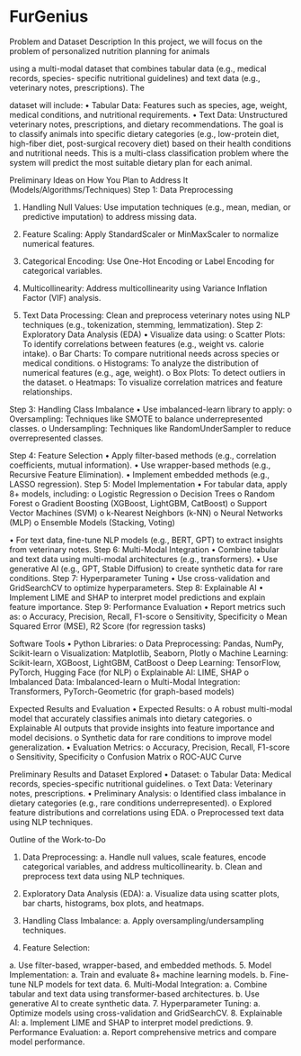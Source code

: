 # FurGenius

Problem and Dataset Description
In this project, we will focus on the problem of personalized nutrition planning for animals

using a multi-modal dataset that combines tabular data (e.g., medical records, species-
specific nutritional guidelines) and text data (e.g., veterinary notes, prescriptions). The

dataset will include:
• Tabular Data: Features such as species, age, weight, medical conditions, and
nutritional requirements.
• Text Data: Unstructured veterinary notes, prescriptions, and dietary
recommendations.
The goal is to classify animals into specific dietary categories (e.g., low-protein diet,
high-fiber diet, post-surgical recovery diet) based on their health conditions and nutritional
needs. This is a multi-class classification problem where the system will predict the most
suitable dietary plan for each animal.

Preliminary Ideas on How You Plan to Address It (Models/Algorithms/Techniques)
Step 1: Data Preprocessing
1. Handling Null Values: Use imputation techniques (e.g., mean, median, or predictive
imputation) to address missing data.
2. Feature Scaling: Apply StandardScaler or MinMaxScaler to normalize numerical
features.
3. Categorical Encoding: Use One-Hot Encoding or Label Encoding for categorical
variables.

4. Multicollinearity: Address multicollinearity using Variance Inflation Factor (VIF)
analysis.
5. Text Data Processing: Clean and preprocess veterinary notes using NLP
techniques (e.g., tokenization, stemming, lemmatization).
Step 2: Exploratory Data Analysis (EDA)
• Visualize data using:
o Scatter Plots: To identify correlations between features (e.g., weight vs.
calorie intake).
o Bar Charts: To compare nutritional needs across species or medical
conditions.
o Histograms: To analyze the distribution of numerical features (e.g., age,
weight).
o Box Plots: To detect outliers in the dataset.
o Heatmaps: To visualize correlation matrices and feature relationships.

Step 3: Handling Class Imbalance
• Use imbalanced-learn library to apply:
o Oversampling: Techniques like SMOTE to balance underrepresented classes.
o Undersampling: Techniques like RandomUnderSampler to reduce
overrepresented classes.

Step 4: Feature Selection
• Apply filter-based methods (e.g., correlation coefficients, mutual information).
• Use wrapper-based methods (e.g., Recursive Feature Elimination).
• Implement embedded methods (e.g., LASSO regression).
Step 5: Model Implementation
• For tabular data, apply 8+ models, including:
o Logistic Regression
o Decision Trees
o Random Forest
o Gradient Boosting (XGBoost, LightGBM, CatBoost)
o Support Vector Machines (SVM)
o k-Nearest Neighbors (k-NN)
o Neural Networks (MLP)
o Ensemble Models (Stacking, Voting)

• For text data, fine-tune NLP models (e.g., BERT, GPT) to extract insights from
veterinary notes.
Step 6: Multi-Modal Integration
• Combine tabular and text data using multi-modal architectures (e.g.,
transformers).
• Use generative AI (e.g., GPT, Stable Diffusion) to create synthetic data for rare
conditions.
Step 7: Hyperparameter Tuning
• Use cross-validation and GridSearchCV to optimize hyperparameters.
Step 8: Explainable AI
• Implement LIME and SHAP to interpret model predictions and explain feature
importance.
Step 9: Performance Evaluation
• Report metrics such as:
o Accuracy, Precision, Recall, F1-score
o Sensitivity, Specificity
o Mean Squared Error (MSE), R2 Score (for regression tasks)

Software Tools
• Python Libraries:
o Data Preprocessing: Pandas, NumPy, Scikit-learn
o Visualization: Matplotlib, Seaborn, Plotly
o Machine Learning: Scikit-learn, XGBoost, LightGBM, CatBoost
o Deep Learning: TensorFlow, PyTorch, Hugging Face (for NLP)
o Explainable AI: LIME, SHAP
o Imbalanced Data: Imbalanced-learn
o Multi-Modal Integration: Transformers, PyTorch-Geometric (for graph-based
models)

Expected Results and Evaluation
• Expected Results:
o A robust multi-modal model that accurately classifies animals into dietary
categories.
o Explainable AI outputs that provide insights into feature importance and
model decisions.
o Synthetic data for rare conditions to improve model generalization.
• Evaluation Metrics:
o Accuracy, Precision, Recall, F1-score
o Sensitivity, Specificity
o Confusion Matrix
o ROC-AUC Curve

Preliminary Results and Dataset Explored
• Dataset:
o Tabular Data: Medical records, species-specific nutritional guidelines.
o Text Data: Veterinary notes, prescriptions.
• Preliminary Analysis:
o Identified class imbalance in dietary categories (e.g., rare conditions
underrepresented).
o Explored feature distributions and correlations using EDA.
o Preprocessed text data using NLP techniques.

Outline of the Work-to-Do
1. Data Preprocessing:
a. Handle null values, scale features, encode categorical variables, and address
multicollinearity.
b. Clean and preprocess text data using NLP techniques.
2. Exploratory Data Analysis (EDA):
a. Visualize data using scatter plots, bar charts, histograms, box plots, and
heatmaps.

3. Handling Class Imbalance:
a. Apply oversampling/undersampling techniques.
4. Feature Selection:

a. Use filter-based, wrapper-based, and embedded methods.
5. Model Implementation:
a. Train and evaluate 8+ machine learning models.
b. Fine-tune NLP models for text data.
6. Multi-Modal Integration:
a. Combine tabular and text data using transformer-based architectures.
b. Use generative AI to create synthetic data.
7. Hyperparameter Tuning:
a. Optimize models using cross-validation and GridSearchCV.
8. Explainable AI:
a. Implement LIME and SHAP to interpret model predictions.
9. Performance Evaluation:
a. Report comprehensive metrics and compare model performance.
